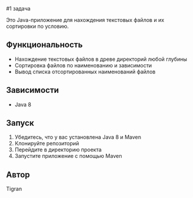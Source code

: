 #1 задача

Это Java-приложение для нахождения текстовых файлов и их сортировки по условию.

## Функциональность

* Нахождение текстовых файлов в древе директорий любой глубины
* Сортировка файлов по наименованию и зависимости 
* Вывод списка отсортированных наименований файлов

## Зависимости

* Java 8

## Запуск

1. Убедитесь, что у вас установлена Java 8 и Maven
2. Клонируйте репозиторий
3. Перейдите в директорию проекта
4. Запустите приложение с помощью Maven

## Автор

Tigran
